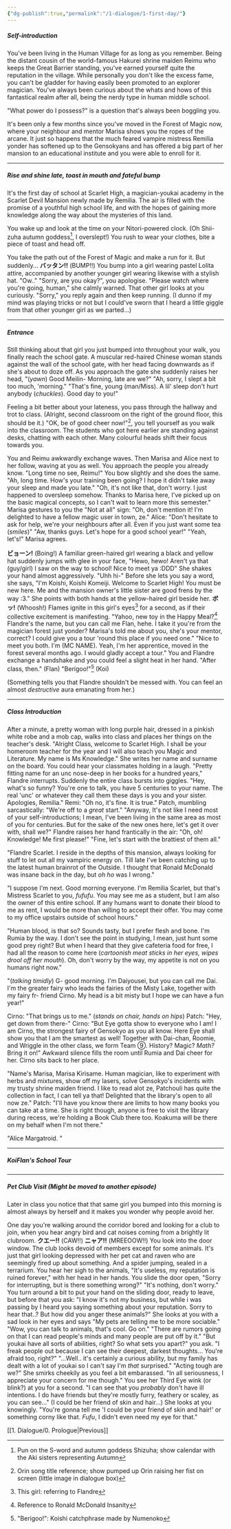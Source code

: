 ```yaml
---
{"dg-publish":true,"permalink":"/1-dialogue/1-first-day/"}
---
```


##### Self-introduction
You've been living in the Human Village for as long as you remember. Being the distant cousin of the world-famous Hakurei shrine maiden Reimu who keeps the Great Barrier standing, you've earned yourself quite the reputation in the village. While personally you don't like the excess fame, you can't be gladder for having easily been promoted to an explorer magician. You've always been curious about the whats and hows of this fantastical realm after all, being the nerdy type in human middle school.

"What power do I possess?" is a question that's always been boggling you.

It's been only a few months since you've moved in the Forest of Magic now, where your neighbour and mentor Marisa shows you the ropes of the arcane. It just so happens that the much feared vampire mistress Remilia yonder has softened up to the Gensokyans and has offered a big part of her mansion to an educational institute and you were able to enroll for it.

***
##### Rise and shine late, toast in mouth and fateful bump
It's the first day of school at Scarlet High, a magician-youkai academy in the Scarlet Devil Mansion newly made by Remilia. The air is filled with the promise of a youthful high school life, and with the hopes of gaining more knowledge along the way about the mysteries of this land.

You wake up and look at the time on your Nitori-powered clock.
(Oh Shii-zuha autumn goddess[^1], I overslept!)
You rush to wear your clothes, bite a piece of toast and head off.

You take the path out of the Forest of Magic and make a run for it.
But suddenly...
**バッタン!!** (BUMP!!)
You bump into a girl wearing pastel Lolita attire, accompanied by another younger girl wearing likewise with a stylish hat.
"Ow.."
"Sorry, are you okay?", you apologise.
"Please watch where you're going, human," she calmly warned.
That other girl looks at you curiously.
"Sorry," you reply again and then keep running.
(I dunno if my mind was playing tricks or not but I could've sworn that I heard a little giggle from that other younger girl as we parted...)

***
##### Entrance
Still thinking about that girl you just bumped into throughout your walk, you finally reach the school gate.
A muscular red-haired Chinese woman stands against the wall of the school gate, with her head facing downwards as if she's about to doze off. As you approach the gate she suddenly raises her head,
"(*yawn*) Good Meilin- Morning, late are we?"
"Ah, sorry, I slept a bit too much, 'morning."
"That's fine, young (man/Miss). A lil' sleep don't hurt anybody (*chuckles*). Good day to you!"

Feeling a bit better about your lateness, you pass through the hallway and trot to class.
(Alright, second classroom on the right of the ground floor, this should be it.)
"OK, be of good cheer now!"[^2], you tell yourself as you walk into the classroom.
The students who got here earlier are standing against desks, chatting with each other.
Many colourful heads shift their focus towards you.

You and Reimu awkwardly exchange waves. Then Marisa and Alice next to her follow, waving at you as well.
You approach the people you already know.
"Long time no see, Reimu!" You bow slightly and she does the same.
"Ah, long time. How's your training been going? I hope it didn't take away your sleep and made you late."
"Oh, it's not like that, don't worry. I just happened to oversleep somehow. Thanks to Marisa here, I've picked up on the basic magical concepts, so I can't wait to learn more this semester."
Marisa gestures to you the "Not at all" sign:
"Oh, don't mention it! I'm delighted to have a fellow magic user in town, ze."
Alice: "Don't hesitate to ask for help, we're your neighbours after all. Even if you just want some tea (*smiles*)"
"Aw, thanks guys. Let's hope for a good school year!"
"Yeah, let's!" Marisa agrees.

**ビョーン!** (Boing!)
A familiar green-haired girl wearing a black and yellow hat suddenly jumps with glee in your face,
"Hewo, hewo! Aren't ya that (guy/girl) I saw on the way to school! Nice to meet ya :DDD"
She shakes your hand almost aggressively.
"Uhh hi-"
Before she lets you say a word, she says,
"I'm Koishi, Koishi Komeiji. Welcome to Scarlet High! You must be new here. Me and the mansion owner's little sister are good frens by the way :3."
She points with both hands at the yellow-haired girl beside her.
**ボッ!** (Whoosh!)
Flames ignite in this girl's eyes[^3] for a second, as if their collective excitement is manifesting.
"Yahoo, new toy in the Happy Meal?[^4] Flandre's the name, but you can call me Flan, hehe. I take it you're from the magician forest just yonder? Marisa's told me about you, she's your mentor, correct? I could give you a tour 'round this place if you need one."
"Nice to meet you both. I'm (MC NAME). Yeah, I'm her apprentice, moved in the forest several months ago. I would gladly accept a tour."
You and Flandre exchange a handshake and you could feel a slight heat in her hand.
"After class, then." (Flan)
"Berigoo!"[^5] (Koi)

(Something tells you that Flandre shouldn't be messed with. You can feel an almost *destructive* aura emanating from her.)
***
##### Class Introduction
After a minute, a pretty woman with long purple hair, dressed in a pinkish white robe and a mob cap, walks into class and places her things on the teacher's desk.
"Alright Class, welcome to Scarlet High. I shall be your homeroom teacher for the year and I will also teach you Magic and Literature. My name is Ms Knowledge."
She writes her name and surname on the board.
You could hear your classmates holding in a laugh.
"Pretty fitting name for an unc nose-deep in her books for a hundred years," Flandre interrupts.
Suddenly the entire class bursts into giggles.
"Hey, what's so funny? You're one to talk, you have 5 centuries to your name. The real 'unc' or whatever they call them these days is you and your sister. Apologies, Remilia."
Remi: "Oh no, it's fine. It is true."
Patch, mumbling sarcastically: "We're off to a _great_ start."
"Anyway, It's not like I need most of your self-introductions; I mean, I've been living in the same area as most of you for centuries. But for the sake of the new ones here, let's get it over with, shall we?"
Flandre raises her hand frantically in the air: "Oh, oh! Knowledge! Me first please!"
"Fine, let's start with the brattiest of them all."

"Flandre Scarlet. I reside in the depths of this mansion, always looking for stuff to let out all my vampiric energy on. Till late I've been catching up to the latest human brainrot of the Outside. I thought that Ronald McDonald was insane back in the day, but *oh ho* was I wrong."

"I suppose I'm next. Good morning everyone. I'm Remilia Scarlet, but that's Mistress Scarlet to you, *fufufu*. You may see me as a student, but I am also the owner of this entire school. If any humans want to donate their blood to me as rent, I would be more than willing to accept their offer. You may come to my office upstairs outside of school hours."

"Human blood, is that so? Sounds tasty, but I prefer flesh and bone. I'm Rumia by the way. I don't see the point in studying, I mean, just hunt some good prey right? But when I heard that they give cafeteria food for free, I had all the reason to come here (*cartoonish meat sticks in her eyes, wipes drool off her mouth*). Oh, don't worry by the way, my appetite is not on you humans right now."

"(*talking timidly*) G- good morning. I'm Daiyousei, but you can call me Dai. I'm the greater fairy who leads the fairies of the Misty Lake, together with my fairy fr- friend Cirno. My head is a bit misty but I hope we can have a fun year!"

Cirno: "That brings us to me." (*stands on chair, hands on hips*)
Patch: "Hey, get down from there-"
Cirno: "But Eye gotta show to everyone who I am! I am Cirno, the strongest fairy of Gensokyo as you all know. Here Eye shall show you that I am the smartest as well! Together with Dai-chan, Roomie, and Wriggle in the other class, we form Team ⑨. History? Magic? *Math?* Bring it on!"
Awkward silence fills the room until Rumia and Dai cheer for her.
Cirno sits back to her place.

"Name's Marisa, Marisa Kirisame. Human magician, like to experiment with herbs and mixtures, show off my lasers, solve Gensokyo's incidents with my trusty shrine maiden friend. I like to read alot ze, Patchouli has quite the collection in fact, I can tell ya that! Delighted that the library's open to all now ze."
Patch: "I'll have you know there are limits to how many books you can take at a time. She is right though, anyone is free to visit the library during recess, we're holding a Book Club there too. Koakuma will be there on my behalf when I'm not there."

"Alice Margatroid. "
***
##### KoiFlan's School Tour

***
##### Pet Club Visit *(Might be moved to another episode)*
Later in class you notice that that same girl you bumped into this morning is almost always by herself and it makes you wonder why people avoid her.

One day you're walking around the corridor bored and looking for a club to join, when you hear angry bird and cat noises coming from a brightly lit clubroom.
**クエー!!** (CAW!!)
**ニャア!!** (MREEOOW!!)
You look into the door window.
The club looks devoid of members except for some animals. It's just that girl looking depressed with her pet cat and raven who are seemingly fired up about something. And a spider jumping, sealed in a terrarium.
You hear her sigh to the animals, "It's useless, my reputation is ruined forever," with her head in her hands.
You slide the door open, "Sorry for interrupting, but is there something wrong?"
"It's nothing, don't worry."
You turn around a bit to put your hand on the sliding door, ready to leave, but before that you ask: "I know it's not my business, but while i was passing by I heard you saying something about your reputation. Sorry to hear that..? But how did you anger these animals?"
She looks at you with a sad look in her eyes and says "My pets are telling me to be more sociable."
"Wow, you can talk to animals, that's cool. Go on."
"There are rumors going on that I can read people's minds and many people are put off by it."
"But youkai have all sorts of abilities, right? So what sets you apart?" you ask.
"I freak people out because I can see their deepest, darkest thoughts... You're afraid too, right?"
"...Well.. it's certainly a curious ability, but my family has dealt with a lot of youkai so I can't say I'm *that* surprised."
"Acting tough are we?"
She smirks cheekily as you feel a bit embarassed.
"In all seriousness, I appreciate your concern for me though."
You see her Third Eye wink (or blink?) at you for a second.
"I can see that you _probably_ don't have ill intentions. I do have friends but they're mostly furry, feathery or scaley, as you can see..."
(I could be her friend of skin and hair...)
She looks at you knowingly.
"You're gonna tell me 'I could be your friend of skin and hair!' or something corny like that. *Fufu*, I didn't even need my eye for that."

[[1. Dialogue/0. Prologue\|Previous]]

[^1]: Pun on the S-word and autumn goddess Shizuha; show calendar with the Aki sisters representing Autumn

[^2]: Orin song title reference; show pumped up Orin raising her fist on screen (little image in dialogue box)

[^3]: This girl: referring to Flandre

[^4]: Reference to Ronald McDonald Insanity

[^5]: "Berigoo!": Koishi catchphrase made by Numenoko